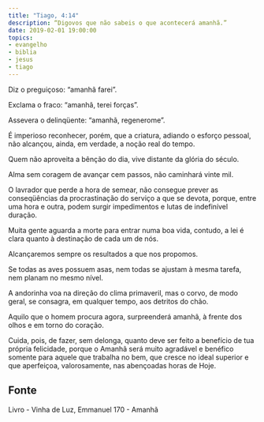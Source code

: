 ```yaml
---
title: "Tiago, 4:14"
description: “Digo­vos que não sabeis o que acontecerá amanhã.” 
date: 2019-02-01 19:00:00
topics: 
- evangelho
- biblia
- jesus
- tiago
---
```


Diz o preguiçoso: “amanhã farei”.

Exclama o fraco: “amanhã, terei forças”.

Assevera o delinqüente: “amanhã, regenero­me”.

É imperioso reconhecer, porém, que a criatura, adiando o esforço pessoal,
não alcançou, ainda, em verdade, a noção real do tempo.

Quem não aproveita a bênção do dia, vive distante da glória do século.

Alma sem coragem de avançar cem passos, não caminhará vinte mil.

O lavrador que perde a hora de semear, não consegue prever as
conseqüências da procrastinação do serviço a que se devota, porque, entre uma hora
e outra, podem surgir impedimentos e lutas de indefinível duração.

Muita gente aguarda a morte para entrar numa boa vida, contudo, a lei é
clara quanto à destinação de cada um de nós.

Alcançaremos sempre os resultados a que nos propomos.

Se todas as aves possuem asas, nem todas se ajustam à mesma tarefa, nem
planam no mesmo nível.

A andorinha voa na direção do clima primaveril, mas o corvo, de modo
geral, se consagra, em qualquer tempo, aos detritos do chão.

Aquilo que o homem procura agora, surpreenderá amanhã, à frente dos
olhos e em torno do coração.

Cuida, pois, de fazer, sem delonga, quanto deve ser feito a benefício de tua
própria felicidade, porque o Amanhã será muito agradável e benéfico somente para
aquele que trabalha no bem, que cresce no ideal superior e que aperfeiçoa,
valorosamente, nas abençoadas horas de Hoje.



## Fonte
Livro - Vinha de Luz, Emmanuel
170 - Amanhã
